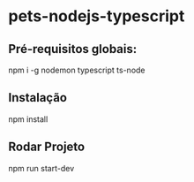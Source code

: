 # pets-nodejs-typescript

## Pré-requisitos globais:

npm i -g nodemon typescript ts-node

## Instalação
npm install

## Rodar Projeto
npm run start-dev